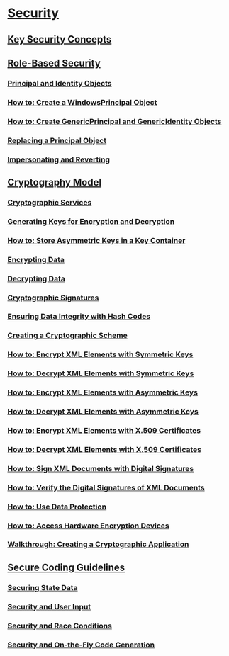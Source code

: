 # [Security](index.md)
## [Key Security Concepts](key-security-concepts.md)
## [Role-Based Security](role-based-security.md)
### [Principal and Identity Objects](principal-and-identity-objects.md)
### [How to: Create a WindowsPrincipal Object](how-to-create-a-windowsprincipal-object.md)
### [How to: Create GenericPrincipal and GenericIdentity Objects](how-to-create-genericprincipal-and-genericidentity-objects.md)
### [Replacing a Principal Object](replacing-a-principal-object.md)
### [Impersonating and Reverting](impersonating-and-reverting.md)
## [Cryptography Model](cryptography-model.md)
### [Cryptographic Services](cryptographic-services.md)
### [Generating Keys for Encryption and Decryption](generating-keys-for-encryption-and-decryption.md)
### [How to: Store Asymmetric Keys in a Key Container](how-to-store-asymmetric-keys-in-a-key-container.md)
### [Encrypting Data](encrypting-data.md)
### [Decrypting Data](decrypting-data.md)
### [Cryptographic Signatures](cryptographic-signatures.md)
### [Ensuring Data Integrity with Hash Codes](ensuring-data-integrity-with-hash-codes.md)
### [Creating a Cryptographic Scheme](creating-a-cryptographic-scheme.md)
### [How to: Encrypt XML Elements with Symmetric Keys](how-to-encrypt-xml-elements-with-symmetric-keys.md)
### [How to: Decrypt XML Elements with Symmetric Keys](how-to-decrypt-xml-elements-with-symmetric-keys.md)
### [How to: Encrypt XML Elements with Asymmetric Keys](how-to-encrypt-xml-elements-with-asymmetric-keys.md)
### [How to: Decrypt XML Elements with Asymmetric Keys](how-to-decrypt-xml-elements-with-asymmetric-keys.md)
### [How to: Encrypt XML Elements with X.509 Certificates](how-to-encrypt-xml-elements-with-x-509-certificates.md)
### [How to: Decrypt XML Elements with X.509 Certificates](how-to-decrypt-xml-elements-with-x-509-certificates.md)
### [How to: Sign XML Documents with Digital Signatures](how-to-sign-xml-documents-with-digital-signatures.md)
### [How to: Verify the Digital Signatures of XML Documents](how-to-verify-the-digital-signatures-of-xml-documents.md)
### [How to: Use Data Protection](how-to-use-data-protection.md)
### [How to: Access Hardware Encryption Devices](how-to-access-hardware-encryption-devices.md)
### [Walkthrough: Creating a Cryptographic Application](walkthrough-creating-a-cryptographic-application.md)
## [Secure Coding Guidelines](secure-coding-guidelines.md)
### [Securing State Data](securing-state-data.md)
### [Security and User Input](security-and-user-input.md)
### [Security and Race Conditions](security-and-race-conditions.md)
### [Security and On-the-Fly Code Generation](security-and-on-the-fly-code-generation.md)
